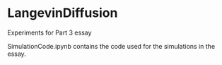 # LangevinDiffusion
Experiments for Part 3 essay

SimulationCode.ipynb contains the code used for the simulations in the essay.
